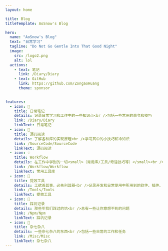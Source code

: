 ```yaml
---
layout: home

title: Blog
titleTemplate: AoSnow's Blog

hero:
  name: "AoSnow's Blog"
  text: "日常学习"
  tagline: "Do Not Go Gentle Into That Good Night"
  image:
    src: /logo2.png
    alt: lol
  actions:
    - text: 笔记
      link: /Diary/Diary
    - text: GitHub
      link: https://github.com/ZongaoHuang
      theme: sponsor
 

features:
  - icon: 📖
    title: 日常笔记
    details: 记录日常学习和工作中的一些知识点<br />包括一些常用的命令和技巧
    link: /Diary/Diary
    linkText: 日常笔记
  - icon: 📘
    title: 源码阅读
    details: 了解各种库的实现原理<br />学习其中的小技巧和冷知识
    link: /SourceCode/SourceCode
    linkText: 源码阅读
  - icon: 💡
    title: Workflow
    details: 在工作中学到的一切<small>（常用库/工具/奇淫技巧等）</small><br />配合 CV 大法来更好的摸鱼
    link: /Workflow/Workflow
    linkText: 常用工具库
  - icon: 🧰
    title: 提效工具
    details: 工欲善其事，必先利其器<br />记录开发和日常使用中所用到的软件、插件、扩展等
    link: /Tools/Tools
    linkText: 提效工具
  - icon: 🐞
    title: 踩坑记录
    details: 那些年我们踩过的坑<br />总有一些让你意想不到的问题
    link: /Npm/Npm
    linkText: 踩坑记录
  - icon: 📝
    title: 杂七杂八
    details: 一些杂七杂八的东西<br />包括一些日常的工作和任务
    link: /Misc/Misc
    linkText: 杂七杂八
---
```


<HomeUnderline />

<confetti />

<!-- <busuanzi /> -->

